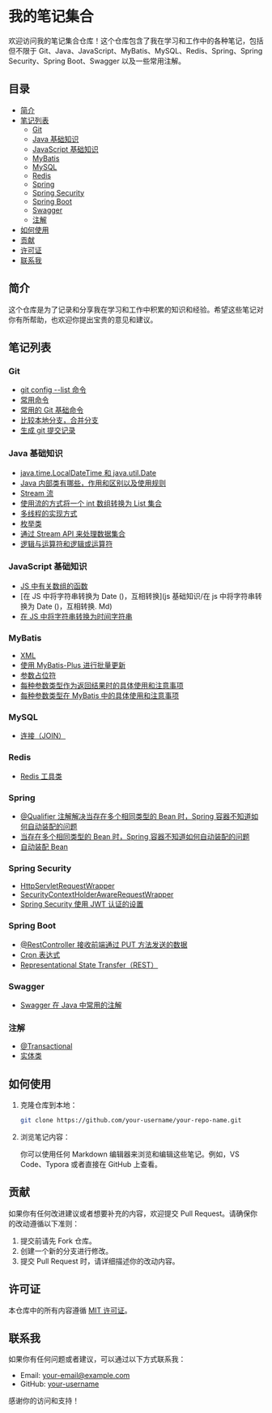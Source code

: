 # 我的笔记集合

欢迎访问我的笔记集合仓库！这个仓库包含了我在学习和工作中的各种笔记，包括但不限于 Git、Java、JavaScript、MyBatis、MySQL、Redis、Spring、Spring Security、Spring Boot、Swagger 以及一些常用注解。

## 目录

- [简介](#简介)
- [笔记列表](#笔记列表)
  - [Git](#git)
  - [Java 基础知识](#java基础知识)
  - [JavaScript 基础知识](#js基础知识)
  - [MyBatis](#mybatis)
  - [MySQL](#mysql)
  - [Redis](#redis)
  - [Spring](#spring)
  - [Spring Security](#spring-security)
  - [Spring Boot](#springboot)
  - [Swagger](#swagger)
  - [注解](#注解)
- [如何使用](#如何使用)
- [贡献](#贡献)
- [许可证](#许可证)
- [联系我](#联系我)

## 简介

这个仓库是为了记录和分享我在学习和工作中积累的知识和经验。希望这些笔记对你有所帮助，也欢迎你提出宝贵的意见和建议。

## 笔记列表

### Git

- [git config --list 命令](git/git%20config%20--list%20命令.md)
- [常用命令](git/常用命令.md)
- [常用的 Git 基础命令](git/常用的Git基础命令.md)
- [比较本地分支，合并分支](git/比较本地分支，合并分支.md)
- [生成 git 提交记录](git/生成git提交记录.md)

### Java 基础知识

- [java.time.LocalDateTime 和 java.util.Date](java基础知识/java.time.LocalDateTime和java.util.Date.md)
- [Java 内部类有哪些，作用和区别以及使用规则](java基础知识/java内部类有哪些，作用和区别以及使用规则.md)
- [Stream 流](java基础知识/stream流.md)
- [使用流的方式将一个 int 数组转换为 List 集合](java基础知识/使用流的方式将一个int数组转换为list集合.md)
- [多线程的实现方式](java基础知识/多线程的实现方式.md)
- [枚举类](java基础知识/枚举类.md)
- [通过 Stream API 来处理数据集合](java基础知识/通过Stream%20API来处理数据集合.md)
- [逻辑与运算符和逻辑或运算符](java基础知识/逻辑与运算符和逻辑或运算符.md)

### JavaScript 基础知识

- [JS 中有关数组的函数](js基础知识/js中有关数组的函数.md)
- [在 JS 中将字符串转换为 Date ()，互相转换](js 基础知识/在 js 中将字符串转换为 Date ()，互相转换. Md)
- [在 JS 中将字符串转换为时间字符串](js基础知识/在js中将字符串转换为时间字符串.md)

### MyBatis

- [XML](mybatis/xml.md)
- [使用 MyBatis-Plus 进行批量更新](mybatis/使用MyBatis-Plus进行批量更新.md)
- [参数占位符](mybatis/参数占位符.md)
- [每种参数类型作为返回结果时的具体使用和注意事项](mybatis/每种参数类型作为返回结果时的具体使用和注意事项.md)
- [每种参数类型在 MyBatis 中的具体使用和注意事项](mybatis/每种参数类型在MyBatis中的具体使用和注意事项.md)

### MySQL

- [连接（JOIN）](mysql/连接（JOIN）.md)

### Redis

- [Redis 工具类](redis/redis工具类.md)

### Spring

- [@Qualifier 注解解决当存在多个相同类型的 Bean 时，Spring 容器不知道如何自动装配的问题](Spring/@Qualifier注解解决当存在多个相同类型的%20Bean%20时，Spring%20容器不知道如何自动装配的问题.md)
- [当存在多个相同类型的 Bean 时，Spring 容器不知道如何自动装配的问题](Spring/当存在多个相同类型的%20Bean%20时，Spring%20容器不知道如何自动装配的问题.md)
- [自动装配 Bean](Spring/自动装配bean.md)

### Spring Security

- [HttpServletRequestWrapper](Spring%20Security/HttpServletRequestWrapper.md)
- [SecurityContextHolderAwareRequestWrapper](Spring%20Security/SecurityContextHolderAwareRequestWrapper.md)
- [Spring Security 使用 JWT 认证的设置](Spring%20Security/Spring%20Security使用jwt认证的设置.md)

### Spring Boot

- [@RestController 接收前端通过 PUT 方法发送的数据](springboot/@RestController接收前端通过PUT方法发送的数据.md)
- [Cron 表达式](springboot/cron表达式.md)
- [Representational State Transfer（REST）](springboot/Representational%20State%20Transfer（REST）.md)

### Swagger

- [Swagger 在 Java 中常用的注解](Swagger/Swagger%20在%20Java%20中常用的注解.md)

### 注解

- [@Transactional](注解/@Transactional.md)
- [实体类](注解/实体类.md)

## 如何使用

1. 克隆仓库到本地：

    ```bash
    git clone https://github.com/your-username/your-repo-name.git
    ```

2. 浏览笔记内容：

    你可以使用任何 Markdown 编辑器来浏览和编辑这些笔记。例如，VS Code、Typora 或者直接在 GitHub 上查看。

## 贡献

如果你有任何改进建议或者想要补充的内容，欢迎提交 Pull Request。请确保你的改动遵循以下准则：

1. 提交前请先 Fork 仓库。
2. 创建一个新的分支进行修改。
3. 提交 Pull Request 时，请详细描述你的改动内容。

## 许可证

本仓库中的所有内容遵循 [MIT 许可证](LICENSE)。

## 联系我

如果你有任何问题或者建议，可以通过以下方式联系我：

- Email: your-email@example.com
- GitHub: [your-username](https://github.com/your-username)

感谢你的访问和支持！
